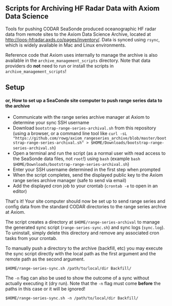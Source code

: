 ## Scripts for Archiving HF Radar Data with Axiom Data Science  ##

Tools for pushing CODAR SeaSonde produced oceanographic HF radar data from remote sites to the
Axiom Data Science Archive, located at http://ioos-hfradar.axds.co/pages/inventory/.
Data is synced using `rsync`, which is widely available in Mac and Linux environments.

Reference code that Axiom uses internally to manage the archive is also
available in the `archive_management_scripts` directory. Note that data
providers do __not__ need to run or install the scripts in `archive_management_scripts`!

## Setup ##
#### or, How to set up a SeaConde site computer to push range series data to the archive ####

* Communicate with the range series archive manager at Axiom to determine your sync SSH username
* Download `bootstrap-range-series-archival.sh` from this repository (using a browser, or a
  command line tool like `curl -sL "https://github.com/rowg/axiom_rangeseries_archive/blob/master/bootstrap-range-series-archival.sh" > $HOME/Downloads/bootstrap-range-series-archival.sh`)
* Open a terminal and run the script (as a normal user with read access to the SeaSonde data files, not `root`!)
  using `bash` (example `bash $HOME/Downloads/bootstrap-range-series-archival.sh`)
* Enter your SSH username determined in the first step when prompted
* When the script completes, send the displayed public key to the Axiom range series archive manager (safe to send via email)
* Add the displayed cron job to your crontab (`crontab -e` to open in an editor)

That's it! Your site computer should now be set up to send range series and config data
from the standard CODAR directories to the range series archive at Axiom.

The script creates a directory at `$HOME/range-series-archival` to manage the generated sync script (`range-series-sync.sh`)
and sync logs (`sync.log`). To uninstall, simply delete this directory and remove any associated cron tasks from your crontab.

To manually push a directory to the archive (backfill, etc) you may execute the sync script directly with the
local path as the first argument and the remote path as the second argument.

```
$HOME/range-series-sync.sh /path/to/local/dir Backfill/
```

The `-n` flag can also be used to show the outcome of a sync without actually executing it (dry run).
Note that the `-n` flag must come __before__ the paths in this case or it will be ignored!

```
$HOME/range-series-sync.sh -n /path/to/local/dir Backfill/
```
